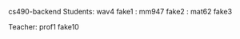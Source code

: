 cs490-backend
Students: wav4 fake1
        : mm947 fake2
        : mat62 fake3
       
Teacher: prof1 fake10
